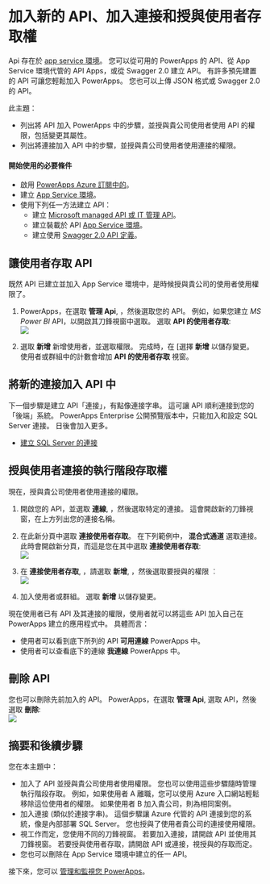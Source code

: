 <properties
    pageTitle="在 PowerApps 中加入或建立新的 API 以及授與使用者權限 |Microsoft Azure"
    description="加入、建立和設定新的 API、連接或連線設定檔，以及在 Azure 入口網站中授與使用者存取的權限和權利"
    services=""
    suite="powerapps"
    documentationCenter="" 
    authors="MandiOhlinger"
    manager="dwrede"
    editor=""/>

<tags
   ms.service="powerapps"
   ms.devlang="na"
   ms.topic="article"
   ms.tgt_pltfrm="na"
   ms.workload="na" 
   ms.date="11/25/2015"
   ms.author="litran"/>


# 加入新的 API、加入連接和授與使用者存取權

Api 存在於 [app service 環境](powerapps-get-started-azure-portal.md)。 您可以從可用的 PowerApps 的 API、從 App Service 環境代管的 API Apps，或從 Swagger 2.0 建立 API。 有許多預先建置的 API 可讓您輕鬆加入 PowerApps。 您也可以上傳 JSON 格式或 Swagger 2.0 的 API。 

此主題：

- 列出將 API 加入 PowerApps 中的步驟，並授與貴公司使用者使用 API 的權限，包括變更其屬性。
- 列出將連接加入 API 中的步驟，並授與貴公司使用者使用連接的權限。


#### 開始使用的必要條件

- 啟用 [PowerApps Azure 訂閱中的](powerapps-get-started-azure-portal.md)。
- 建立 [App Service 環境](powerapps-get-started-azure-portal.md)。
- 使用下列任一方法建立 API：  
    - 建立 [Microsoft managed API 或 IT 管理 API](powerapps-register-from-available-apis.md)。
    - 建立裝載於 API [App Service 環境](powerapps-register-api-hosted-in-app-service.md)。
    - 建立使用 [Swagger 2.0 API 定義](powerapps-register-existing-api-from-api-definition.md)。


## 讓使用者存取 API
既然 API 已建立並加入 App Service 環境中，是時候授與貴公司的使用者使用權限了。 

1. PowerApps，在選取 **管理 Api**, ，然後選取您的 API。 例如，如果您建立 *MS Power BI* API，以開啟其刀鋒視窗中選取。 選取 **API 的使用者存取**:  
![][1]  

2. 選取 **新增** 新增使用者，並選取權限。 完成時，在 [選擇 **新增** 以儲存變更。 使用者或群組中的計數會增加 **API 的使用者存取** 視窗。


## 將新的連接加入 API 中
下一個步驟是建立 API「連接」，有點像連接字串。 這可讓 API 順利連接到您的「後端」系統。 PowerApps Enterprise 公開預覽版本中，只能加入和設定 SQL Server 連接。 日後會加入更多。 

- [建立 SQL Server 的連接](powerapps-create-api-sqlserver.md)

## 授與使用者連接的執行階段存取權
現在，授與貴公司使用者使用連接的權限。

1. 開啟您的 API，並選取 **連線**, ，然後選取特定的連接。 這會開啟新的刀鋒視窗，在上方列出您的連接名稱。 
2. 在此新分頁中選取 **連接使用者存取**。  在下列範例中， **混合式通道** 選取連接。 此時會開啟新分頁，而這是您在其中選取 **連接使用者存取**:  
![][2]
  
3. 在 **連接使用者存取**, ，請選取 **新增**, ，然後選取要授與的權限 ︰  
![][3]
  
4. 加入使用者或群組。 選取 **新增** 以儲存變更。

現在使用者已有 API 及其連接的權限，使用者就可以將這些 API 加入自己在 PowerApps 建立的應用程式中。 具體而言： 

- 使用者可以看到底下所列的 API **可用連線** PowerApps 中。
- 使用者可以查看底下的連線 **我連線** PowerApps 中。


## 刪除 API
您也可以刪除先前加入的 API。 PowerApps，在選取 **管理 Api**, 選取 API，然後選取 **刪除**:  
![][4]


## 摘要和後續步驟
您在本主題中：

- 加入了 API 並授與貴公司使用者使用權限。 您也可以使用這些步驟隨時管理執行階段存取。 例如，如果使用者 A 離職，您可以使用 Azure 入口網站輕鬆移除這位使用者的權限。 如果使用者 B 加入貴公司，則為相同案例。
- 加入連接 (類似於連接字串)。 這個步驟讓 Azure 代管的 API 連接到您的系統，像是內部部署 SQL Server。 您也授與了使用者貴公司的連接使用權限。 
- 視工作而定，您使用不同的刀鋒視窗。 若要加入連接，請開啟 API 並使用其刀鋒視窗。 若要授與使用者存取，請開啟 API 或連接，視授與的存取而定。 
- 您也可以刪除在 App Service 環境中建立的任一 API。

接下來，您可以 [管理和監視您 PowerApps](powerapps-manage-monitor-usage.md)。

[1]: ./media/powerapps-manage-api-connection-user-access/apiuseraccess.png
[2]: ./media/powerapps-manage-api-connection-user-access/connectionuseraccess.png
[3]: ./media/powerapps-manage-api-connection-user-access/selectpermission.png
[4]: ./media/powerapps-manage-api-connection-user-access/deleteapi.png


